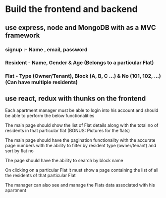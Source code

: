 # Build the frontend and backend 

## use express, node and MongoDB with as a MVC framework

### signup :- Name , email, password




### Resident - Name, Gender & Age (Belongs to a particular Flat)

### Flat - Type (Owner/Tenant), Block (A, B, C ...) & No (101, 102, ...) (Can have    multiple residents)













## use react, redux with thunks on the frontend

Each apartment manager must be able to login into his account and should be able to perform the below functionalities

The main page should show the list of Flat details along with the total no of residents in that particular flat (BONUS: Pictures for the flats)

The main page should have the pagination functionality with the accurate page numbers with the ability to filter by resident type (owner/tenant) and sort by flat no

The page should have the ability to search by block name

On clicking on a particular Flat it must show a page containing the list of all the residents of that particular Flat

The manager can also see and manage the Flats data associated with his apartment

